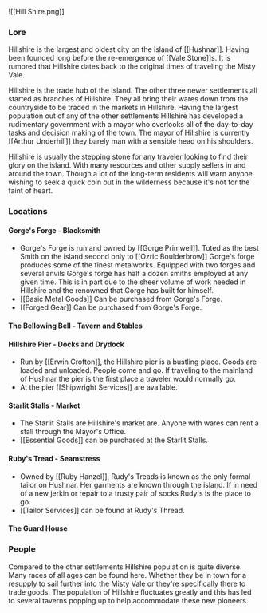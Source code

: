 ![[Hill Shire.png]]

### Lore 
Hillshire is the largest and oldest city on the island of [[Hushnar]]. Having been founded long before the re-emergence of [[Vale Stone]]s. It is rumored that Hillshire dates back to the original times of traveling the Misty Vale. 

Hillshire is the trade hub of the island. The other three newer settlements all started as branches of Hillshire. They all bring their wares down from the countryside to be traded in the markets in Hillshire. Having the largest population out of any of the other settlements Hillshire has developed a rudimentary government with a mayor who overlooks all of the day-to-day tasks and decision making of the town. The mayor of Hillshire is currently [[Arthur Underhill]] they barely man with a sensible head on his shoulders. 

Hillshire is usually the stepping stone for any traveler looking to find their glory on the island. With many resources and other supply sellers in and around the town. Though a lot of the long-term residents will warn anyone wishing to seek a quick coin out in the wilderness because it's not for the faint of heart.

### Locations

#### Gorge's Forge - Blacksmith
- Gorge's Forge is run and owned by [[Gorge Primwell]].  Toted as the best Smith on the island second only to [[Ozric Boulderbrow]] Gorge's forge produces some of the finest metalworks. Equipped with two forges and several anvils Gorge's forge has half a dozen smiths employed at any given time. This is in part due to the sheer volume of work needed in Hillshire and the renowned that Gorge has built for himself. 
- [[Basic Metal Goods]] Can be purchased from Gorge's Forge. 
- [[Forged Gear]] Can be purchased from Gorge's Forge. 
#### The Bellowing Bell - Tavern and Stables 

#### Hillshire Pier - Docks and Drydock  
- Run by [[Erwin Crofton]], the Hillshire pier is a bustling place.  Goods are loaded and unloaded. People come and go. If traveling to the mainland of Hushnar the pier is the first place a traveler would normally go. 
- At the pier [[Shipwright Services]] are available. 
#### Starlit Stalls - Market 
- The Starlit Stalls are Hillshire's market are. Anyone with wares can rent a stall through the Mayor's Office. 
- [[Essential Goods]] can be purchased at the Starlit Stalls.  
#### Ruby's Tread - Seamstress 
- Owned by [[Ruby Hanzel]], Rudy's Treads is known as the only formal tailor on Hushnar. Her garments are known through the island. If in need of a new jerkin or repair to a trusty pair of socks Rudy's is the place to go. 
- [[Tailor Services]] can be found at Rudy's Thread. 
#### The Guard House 

### People 
Compared to the other settlements Hillshire population is quite diverse. Many races of all ages can be found here. Whether they be in town for a resupply to sail further into the Misty Vale or they're specifically there to trade goods. The population of Hillshire fluctuates greatly and this has led to several taverns popping up to help accommodate these new pioneers. 
